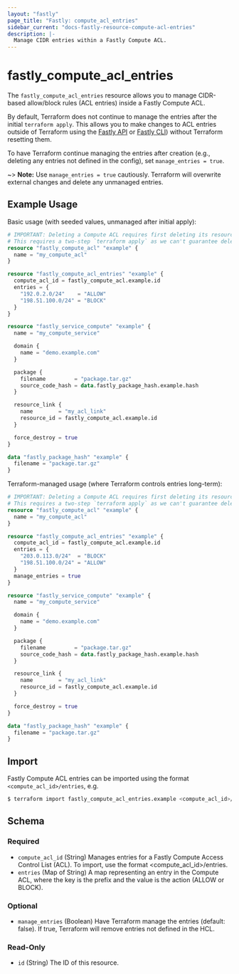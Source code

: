 ```yaml
---
layout: "fastly"
page_title: "Fastly: compute_acl_entries"
sidebar_current: "docs-fastly-resource-compute-acl-entries"
description: |-
  Manage CIDR entries within a Fastly Compute ACL.
---
```


# fastly_compute_acl_entries

The `fastly_compute_acl_entries` resource allows you to manage CIDR-based allow/block rules (ACL entries) inside a Fastly Compute ACL.

By default, Terraform does not continue to manage the entries after the initial `terraform apply`. This allows you to make changes to ACL entries outside of Terraform using the [Fastly API](https://developer.fastly.com/reference/api/) or [Fastly CLI](https://developer.fastly.com/learning/tools/cli/)) without Terraform resetting them.

To have Terraform continue managing the entries after creation (e.g., deleting any entries not defined in the config), set `manage_entries = true`.

~> **Note:** Use `manage_entries = true` cautiously. Terraform will overwrite external changes and delete any unmanaged entries.

## Example Usage

Basic usage (with seeded values, unmanaged after initial apply):

```terraform
# IMPORTANT: Deleting a Compute ACL requires first deleting its resource_link.
# This requires a two-step `terraform apply` as we can't guarantee deletion order.
resource "fastly_compute_acl" "example" {
  name = "my_compute_acl"
}

resource "fastly_compute_acl_entries" "example" {
  compute_acl_id = fastly_compute_acl.example.id
  entries = {
    "192.0.2.0/24"    = "ALLOW"
    "198.51.100.0/24" = "BLOCK"
  }
}

resource "fastly_service_compute" "example" {
  name = "my_compute_service"

  domain {
    name = "demo.example.com"
  }

  package {
    filename         = "package.tar.gz"
    source_code_hash = data.fastly_package_hash.example.hash
  }

  resource_link {
    name        = "my_acl_link"
    resource_id = fastly_compute_acl.example.id
  }

  force_destroy = true
}

data "fastly_package_hash" "example" {
  filename = "package.tar.gz"
}
```

Terraform-managed usage (where Terraform controls entries long-term):

```terraform
# IMPORTANT: Deleting a Compute ACL requires first deleting its resource_link.
# This requires a two-step `terraform apply` as we can't guarantee deletion order.
resource "fastly_compute_acl" "example" {
  name = "my_compute_acl"
}

resource "fastly_compute_acl_entries" "example" {
  compute_acl_id = fastly_compute_acl.example.id
  entries = {
    "203.0.113.0/24"  = "BLOCK"
    "198.51.100.0/24" = "ALLOW"
  }
  manage_entries = true
}

resource "fastly_service_compute" "example" {
  name = "my_compute_service"

  domain {
    name = "demo.example.com"
  }

  package {
    filename         = "package.tar.gz"
    source_code_hash = data.fastly_package_hash.example.hash
  }

  resource_link {
    name        = "my_acl_link"
    resource_id = fastly_compute_acl.example.id
  }

  force_destroy = true
}

data "fastly_package_hash" "example" {
  filename = "package.tar.gz"
}
```

## Import

Fastly Compute ACL entries can be imported using the format `<compute_acl_id>/entries`, e.g.

```sh
$ terraform import fastly_compute_acl_entries.example <compute_acl_id>/entries
```

<!-- schema generated by tfplugindocs -->
## Schema

### Required

- `compute_acl_id` (String) Manages entries for a Fastly Compute Access Control List (ACL). To import, use the format <compute_acl_id>/entries.
- `entries` (Map of String) A map representing an entry in the Compute ACL, where the key is the prefix and the value is the action (ALLOW or BLOCK).

### Optional

- `manage_entries` (Boolean) Have Terraform manage the entries (default: false). If true, Terraform will remove entries not defined in the HCL.

### Read-Only

- `id` (String) The ID of this resource.
